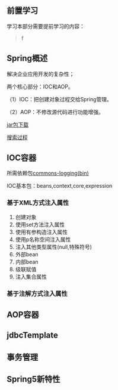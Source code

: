 ## 前置学习
学习本部分需要提前学习的内容：
> f

## Spring概述
解决企业应用开发的复杂性；

两个核心部分：IOC和AOP。

（1）IOC：把创建对象过程交给Spring管理。

（2）AOP：不修改源代码进行功能增强。

[jar包下载](https://repo.spring.io/release/org/springframework/spring/)

[搜索过程](spring5/spring5.md)
## IOC容器
所需依赖包[commons-logging(bin)](https://commons.apache.org/proper/commons-logging/download_logging.cgi)

IOC基本包：beans,context,core,expression

### 基于XML方式注入属性
1. 创建对象
2. 使用set方法注入属性
3. 使用有参构造注入属性
4. 使用p名称空间注入属性
5. 注入其他类型属性(null,特殊符号)
6. 外部bean
7. 内部bean
8. 级联赋值
9. 注入集合属性

### 基于注解方式注入属性

## AOP容器
## jdbcTemplate
## 事务管理
## Spring5新特性
